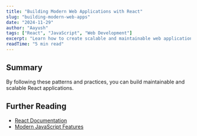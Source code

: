 ```yaml
---
title: "Building Modern Web Applications with React"
slug: "building-modern-web-apps"
date: "2024-11-29"
author: "Aayush"
tags: ["React", "JavaScript", "Web Development"]
excerpt: "Learn how to create scalable and maintainable web applications using React and modern JavaScript practices."
readTime: "5 min read"
---
```


## Summary

By following these patterns and practices, you can build maintainable and scalable React applications.

## Further Reading
- [React Documentation](https://reactjs.org)
- [Modern JavaScript Features](https://javascript.info)